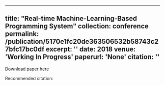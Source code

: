 
---
title: "Real-time Machine-Learning-Based Programming System"
collection: conference
permalink: /publication/5170e1fc20de363506532b58743c27bfc17bc0df
excerpt: ''
date: 2018
venue: 'Working In Progress'
paperurl: 'None'
citation: ''
---


[Download paper here](None)

Recommended citation: 
